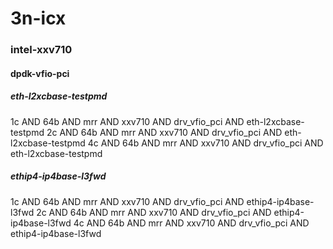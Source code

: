 # 3n-icx
### intel-xxv710
#### dpdk-vfio-pci
##### eth-l2xcbase-testpmd
1c AND 64b AND mrr AND xxv710 AND drv_vfio_pci AND eth-l2xcbase-testpmd
2c AND 64b AND mrr AND xxv710 AND drv_vfio_pci AND eth-l2xcbase-testpmd
4c AND 64b AND mrr AND xxv710 AND drv_vfio_pci AND eth-l2xcbase-testpmd
##### ethip4-ip4base-l3fwd
1c AND 64b AND mrr AND xxv710 AND drv_vfio_pci AND ethip4-ip4base-l3fwd
2c AND 64b AND mrr AND xxv710 AND drv_vfio_pci AND ethip4-ip4base-l3fwd
4c AND 64b AND mrr AND xxv710 AND drv_vfio_pci AND ethip4-ip4base-l3fwd
